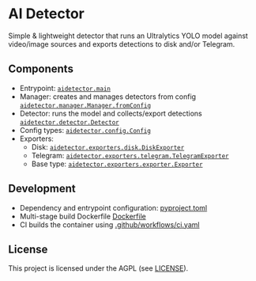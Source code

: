 # AI Detector

Simple & lightweight detector that runs an Ultralytics YOLO model against video/image sources and exports detections to disk and/or Telegram.

## Components

- Entrypoint: [`aidetector.main`](src/aidetector/__init__.py)
- Manager: creates and manages detectors from config [`aidetector.manager.Manager.fromConfig`](src/aidetector/manager.py)
- Detector: runs the model and collects/export detections [`aidetector.detector.Detector`](src/aidetector/detector.py)
- Config types: [`aidetector.config.Config`](src/aidetector/config.py)
- Exporters:
  - Disk: [`aidetector.exporters.disk.DiskExporter`](src/aidetector/exporters/disk.py)
  - Telegram: [`aidetector.exporters.telegram.TelegramExporter`](src/aidetector/exporters/telegram.py)
  - Base type: [`aidetector.exporters.exporter.Exporter`](src/aidetector/exporters/exporter.py)

## Development

- Dependency and entrypoint configuration: [pyproject.toml](pyproject.toml)
- Multi-stage build Dockerfile [Dockerfile](Dockerfile)
- CI builds the container using [.github/workflows/ci.yaml](.github/workflows/ci.yaml)

## License

This project is licensed under the AGPL (see [LICENSE](LICENSE)).
